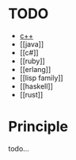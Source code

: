 # TODO
- [c++](wiki/C-plus-plus)
- [[java]]
- [[c#]]
- [[ruby]]
- [[erlang]]
- [[lisp family]]
- [[haskell]]
- [[rust]]


# Principle
todo...